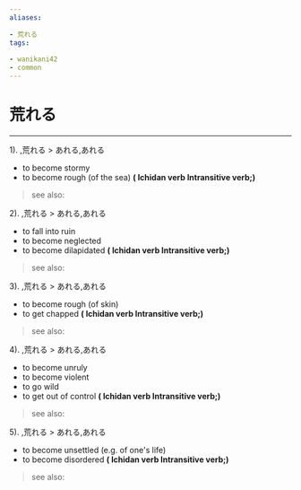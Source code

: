 ```yaml
---
aliases:
    
- 荒れる
tags:
    
- wanikani42
- common
---
```


# 荒れる
---
1).
,荒れる > あれる,あれる

- to become stormy
- to become rough (of the sea)
**( Ichidan verb Intransitive verb;)**
> see also: 
            
2).
,荒れる > あれる,あれる

- to fall into ruin
- to become neglected
- to become dilapidated
**( Ichidan verb Intransitive verb;)**
> see also: 
            
3).
,荒れる > あれる,あれる

- to become rough (of skin)
- to get chapped
**( Ichidan verb Intransitive verb;)**
> see also: 
            
4).
,荒れる > あれる,あれる

- to become unruly
- to become violent
- to go wild
- to get out of control
**( Ichidan verb Intransitive verb;)**
> see also: 
            
5).
,荒れる > あれる,あれる

- to become unsettled (e.g. of one's life)
- to become disordered
**( Ichidan verb Intransitive verb;)**
> see also: 
            
